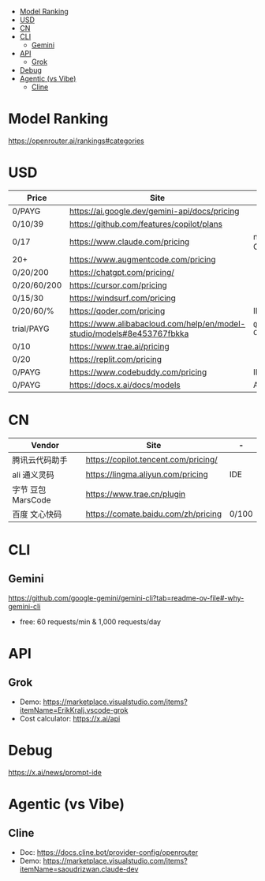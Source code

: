 <!-- TOC -->

- [Model Ranking](#model-ranking)
- [USD](#usd)
- [CN](#cn)
- [CLI](#cli)
    - [Gemini](#gemini)
- [API](#api)
    - [Grok](#grok)
- [Debug](#debug)
- [Agentic (vs Vibe)](#agentic-vs-vibe)
    - [Cline](#cline)

<!-- /TOC -->

# Model Ranking
https://openrouter.ai/rankings#categories

# USD
Price | Site | -
---| --- | ---
0/PAYG  | https://ai.google.dev/gemini-api/docs/pricing
0/10/39 | https://github.com/features/copilot/plans
0/17 | https://www.claude.com/pricing | non-CN
20+ | https://www.augmentcode.com/pricing
0/20/200 | https://chatgpt.com/pricing/
0/20/60/200 | https://cursor.com/pricing
0/15/30 | https://windsurf.com/pricing
0/20/60/% | https://qoder.com/pricing | IDE
trial/PAYG | https://www.alibabacloud.com/help/en/model-studio/models#8e453767fbkka | `Qwen-Coder`
0/10 | https://www.trae.ai/pricing
0/20 | https://replit.com/pricing | 
0/PAYG | https://www.codebuddy.com/pricing | IDE
0/PAYG | https://docs.x.ai/docs/models | API

# CN
Vendor | Site | -
---| --- | ---
腾讯云代码助手 | https://copilot.tencent.com/pricing/
ali 通义灵码 | https://lingma.aliyun.com/pricing | IDE
字节 豆包 MarsCode | https://www.trae.cn/plugin
百度 文心快码 | https://comate.baidu.com/zh/pricing | 0/100

# CLI
## Gemini
https://github.com/google-gemini/gemini-cli?tab=readme-ov-file#-why-gemini-cli
- free: 60 requests/min & 1,000 requests/day

# API
## Grok
- Demo: https://marketplace.visualstudio.com/items?itemName=ErikKralj.vscode-grok
- Cost calculator: https://x.ai/api

# Debug
https://x.ai/news/prompt-ide

# Agentic (vs Vibe)
## Cline
- Doc:  https://docs.cline.bot/provider-config/openrouter
- Demo: https://marketplace.visualstudio.com/items?itemName=saoudrizwan.claude-dev